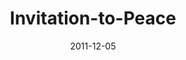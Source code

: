---
layout: music 
title: "Invitation-to-Peace"
series: "RSVP"
date: 2011-12-05 
description: "Brian Wells talks about God’s invitation to peace."
audio: "http://www.crossroads.net/players/media/hq/rsvp02.mp3"
audio-duration: "37:16"
---